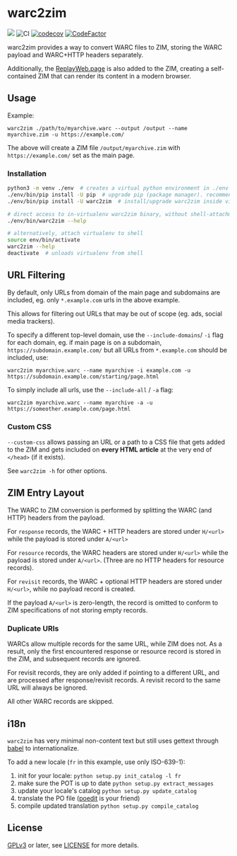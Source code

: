 # warc2zim
[![](https://img.shields.io/pypi/v/warc2zim.svg)](https://pypi.python.org/pypi/warc2zim)
![CI](https://github.com/openzim/warc2zim/workflows/CI/badge.svg)
[![codecov](https://codecov.io/gh/openzim/warc2zim/branch/main/graph/badge.svg)](https://codecov.io/gh/openzim/warc2zim)
[![CodeFactor](https://www.codefactor.io/repository/github/openzim/warc2zim/badge)](https://www.codefactor.io/repository/github/openzim/warc2zim)

warc2zim provides a way to convert WARC files to ZIM, storing the WARC payload and WARC+HTTP headers separately.

Additionally, the [ReplayWeb.page](https://replayweb.page) is also added to the ZIM, creating a self-contained ZIM
that can render its content in a modern browser.

## Usage

Example:

```
warc2zim ./path/to/myarchive.warc --output /output --name myarchive.zim -u https://example.com/
```

The above will create a ZIM file `/output/myarchive.zim` with `https://example.com/` set as the main page.

### Installation

```sh
python3 -m venv ./env  # creates a virtual python environment in ./env folder
./env/bin/pip install -U pip  # upgrade pip (package manager). recommended
./env/bin/pip install -U warc2zim  # install/upgrade warc2zim inside virtualenv

# direct access to in-virtualenv warc2zim binary, without shell-attachment
./env/bin/warc2zim --help

# alternatively, attach virtualenv to shell
source env/bin/activate
warc2zim --help
deactivate  # unloads virtualenv from shell
```

## URL Filtering

By default, only URLs from domain of the main page and subdomains are included, eg. only `*.example.com` urls in the above example.

This allows for filtering out URLs that may be out of scope (eg. ads, social media trackers).

To specify a different top-level domain, use the `--include-domains`/ `-i` flag for each domain, eg. if main page is on a subdomain, `https://subdomain.example.com/` but all URLs from `*.example.com` should be included, use:


```
warc2zim myarchive.warc --name myarchive -i example.com -u https://subdomain.example.com/starting/page.html
```


To simply include all urls, use the `--include-all` / `-a` flag:

```
warc2zim myarchive.warc --name myarchive -a -u https://someother.example.com/page.html
```

### Custom CSS

`--custom-css` allows passing an URL or a path to a CSS file that gets added to the ZIM and gets included on **every HTML article** at the very end of `</head>` (if it exists).


See `warc2zim -h` for other options.


## ZIM Entry Layout

The WARC to ZIM conversion is performed by splitting the WARC (and HTTP) headers from the payload.

For `response` records, the WARC + HTTP headers are stored under `H/<url>` while the payload is stored under `A/<url>`

For `resource` records, the WARC headers are stored under `H/<url>` while the payload is stored under `A/<url>`. (Three are no HTTP headers for resource records).

For `revisit` records, the WARC + optional HTTP headers are stored under `H/<url>`, while no payload record is created.


If the payload `A/<url>` is zero-length, the record is omitted to conform to ZIM specifications of not storing empty records.


### Duplicate URIs

WARCs allow multiple records for the same URL, while ZIM does not. As a result, only the first encountered response or resource record is stored in the ZIM,
and subsequent records are ignored.

For revisit records, they are only added if pointing to a different URL, and are processed after response/revisit records. A revisit record to the same URL
will always be ignored.

All other WARC records are skipped.

## i18n

`warc2zim` has very minimal non-content text but still uses gettext through [babel](http://babel.pocoo.org/en/latest/setup.html) to internationalize.

To add a new locale (`fr` in this example, use only ISO-639-1):

1. init for your locale: `python setup.py init_catalog -l fr`
2. make sure the POT is up to date `python setup.py extract_messages`
3. update your locale's catalog `python setup.py update_catalog`
3. translate the PO file ([poedit](https://poedit.net/) is your friend)
4. compile updated translation `python setup.py compile_catalog`

## License

[GPLv3](https://www.gnu.org/licenses/gpl-3.0) or later, see
[LICENSE](LICENSE) for more details.
